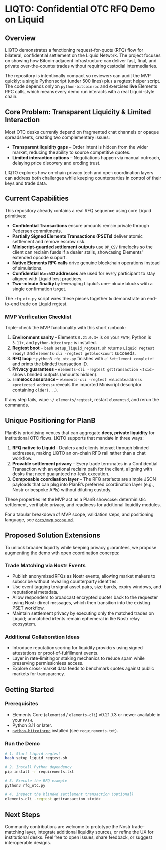 # LIQTO: Confidential OTC RFQ Demo on Liquid

## Overview
LIQTO demonstrates a functioning request-for-quote (RFQ) flow for bilateral, confidential settlement on the Liquid Network. The project focuses on showing how Bitcoin-adjacent infrastructure can deliver fast, final, and private over-the-counter trades without requiring custodial intermediaries.

The repository is intentionally compact so reviewers can audit the MVP quickly: a single Python script (under 500 lines) plus a regtest helper script. The code depends only on `python-bitcoinrpc` and exercises **live** Elements RPC calls, which means every demo run interacts with a real Liquid-style chain.

## Core Problem: Transparent Liquidity & Limited Interaction
Most OTC desks currently depend on fragmented chat channels or opaque spreadsheets, creating two complementary issues:

- **Transparent liquidity gaps** – Order intent is hidden from the wider market, reducing the ability to source competitive quotes.
- **Limited interaction options** – Negotiations happen via manual outreach, delaying price discovery and eroding trust.

LIQTO explores how on-chain privacy tech and open coordination layers can address both challenges while keeping counterparties in control of their keys and trade data.

## Current Capabilities
This repository already contains a real RFQ sequence using core Liquid primitives:

- **Confidential Transactions** ensure amounts remain private through Pedersen commitments.
- **Partially Signed Elements Transactions (PSETs)** deliver atomic settlement and remove escrow risk.
- **Miniscript-guarded settlement outputs** use `OP_CSV` timelocks so the client can reclaim funds if a dealer stalls, showcasing Elements' extended opcode support.
- **Native Elements RPC calls** drive genuine blockchain operations instead of simulations.
- **Confidential `blech32` addresses** are used for every participant to stay aligned with Liquid best practices.
- **Two-minute finality** by leveraging Liquid’s one-minute blocks with a single confirmation target.

The `rfq_otc.py` script wires these pieces together to demonstrate an end-to-end trade on Liquid regtest.

### MVP Verification Checklist
Triple-check the MVP functionality with this short runbook:

1. **Environment sanity** – Elements `0.21.0.3+` is on your `PATH`, Python is `3.11+`, and `python-bitcoinrpc` is installed.
2. **Regtest boot** – `bash setup_liquid_regtest.sh` returns `Liquid regtest ready!` and `elements-cli -regtest getblockcount` succeeds.
3. **RFQ loop** – `python3 rfq_otc.py` finishes with `✅ Settlement complete!` and prints the blinded transaction ID.
4. **Privacy guarantees** – `elements-cli -regtest gettransaction <txid>` shows blinded outputs (amounts hidden).
5. **Timelock assurance** – `elements-cli -regtest validateaddress <protected_address>` reveals the imported Miniscript descriptor containing `older(...)`.

If any step fails, wipe `~/.elements/regtest`, restart `elementsd`, and rerun the commands.

## Unique Positioning for PlanB
PlanB is prioritising venues that can aggregate **deep, private liquidity** for institutional OTC flows. LIQTO supports that mandate in three ways:

1. **RFQ native to Liquid** – Dealers and clients interact through blinded addresses, making LIQTO an on-chain RFQ rail rather than a chat workflow.
2. **Provable settlement privacy** – Every trade terminates in a Confidential Transaction with an optional reclaim path for the client, aligning with desks that need guaranteed no-leak execution.
3. **Composable coordination layer** – The RFQ artefacts are simple JSON payloads that can plug into PlanB’s preferred coordination layer (e.g., Nostr or bespoke APIs) without diluting custody.

These properties let the MVP act as a PlanB showcase: deterministic settlement, verifiable privacy, and readiness for additional liquidity modules.

For a tabular breakdown of MVP scope, validation steps, and positioning language, see [`docs/mvp_scope.md`](docs/mvp_scope.md).

## Proposed Solution Extensions
To unlock broader liquidity while keeping privacy guarantees, we propose augmenting the demo with open coordination concepts:

### Trade Matching via Nostr Events
- Publish anonymized RFQs as Nostr events, allowing market makers to subscribe without revealing counterparty identities.
- Use event tagging to signal asset pairs, size bands, expiry windows, and reputational metadata.
- Allow responders to broadcast encrypted quotes back to the requester using Nostr direct messages, which then transition into the existing PSET workflow.
- Maintain settlement privacy by executing only the matched trades on Liquid; unmatched intents remain ephemeral in the Nostr relay ecosystem.

### Additional Collaboration Ideas
- Introduce reputation scoring for liquidity providers using signed attestations or proof-of-fulfillment events.
- Layer in rate-limiting or staking mechanics to reduce spam while preserving permissionless access.
- Explore cross-market data feeds to benchmark quotes against public markets for transparency.

## Getting Started
### Prerequisites
- Elements Core (`elementsd` / `elements-cli`) v0.21.0.3 or newer available in your `PATH`.
- Python 3.11 or later.
- [`python-bitcoinrpc`](https://pypi.org/project/python-bitcoinrpc/) installed (see `requirements.txt`).

### Run the Demo
```bash
# 1. Start Liquid regtest
bash setup_liquid_regtest.sh

# 2. Install Python dependency
pip install -r requirements.txt

# 3. Execute the RFQ example
python3 rfq_otc.py

# 4. Inspect the blinded settlement transaction (optional)
elements-cli -regtest gettransaction <txid>
```

## Next Steps
Community contributions are welcome to prototype the Nostr trade-matching layer, integrate additional liquidity sources, or refine the UX for institutional desks. Feel free to open issues, share feedback, or suggest interoperable designs.
